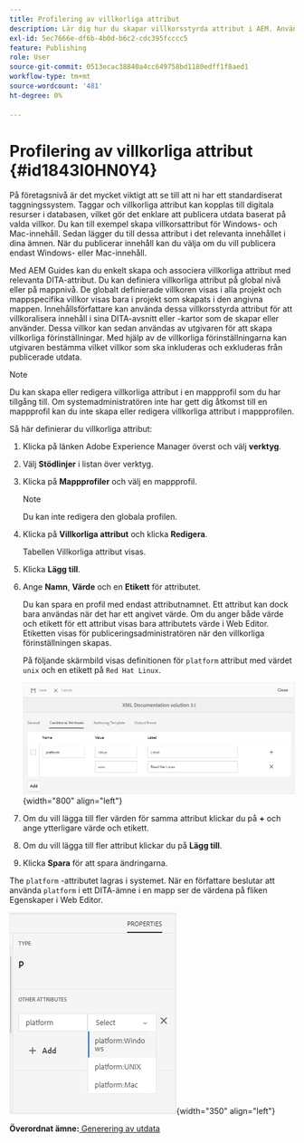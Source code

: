 ```yaml
---
title: Profilering av villkorliga attribut
description: Lär dig hur du skapar villkorsstyrda attribut i AEM. Använd villkorsstyrda attribut i mappen och globala profiler för att anpassa innehållet.
exl-id: 5ec7666e-df6b-4b0d-b6c2-cdc395fcccc5
feature: Publishing
role: User
source-git-commit: 0513ecac38840a4cc649758bd1180edff1f8aed1
workflow-type: tm+mt
source-wordcount: '481'
ht-degree: 0%

---
```


# Profilering av villkorliga attribut {#id1843I0HN0Y4}

På företagsnivå är det mycket viktigt att se till att ni har ett standardiserat taggningssystem. Taggar och villkorliga attribut kan kopplas till digitala resurser i databasen, vilket gör det enklare att publicera utdata baserat på valda villkor. Du kan till exempel skapa villkorsattribut för Windows- och Mac-innehåll. Sedan lägger du till dessa attribut i det relevanta innehållet i dina ämnen. När du publicerar innehåll kan du välja om du vill publicera endast Windows- eller Mac-innehåll.

Med AEM Guides kan du enkelt skapa och associera villkorliga attribut med relevanta DITA-attribut. Du kan definiera villkorliga attribut på global nivå eller på mappnivå. De globalt definierade villkoren visas i alla projekt och mappspecifika villkor visas bara i projekt som skapats i den angivna mappen. Innehållsförfattare kan använda dessa villkorsstyrda attribut för att villkoralisera innehåll i sina DITA-avsnitt eller -kartor som de skapar eller använder. Dessa villkor kan sedan användas av utgivaren för att skapa villkorliga förinställningar. Med hjälp av de villkorliga förinställningarna kan utgivaren bestämma vilket villkor som ska inkluderas och exkluderas från publicerade utdata.

>[!NOTE]
>
> Du kan skapa eller redigera villkorliga attribut i en mappprofil som du har tillgång till. Om systemadministratören inte har gett dig åtkomst till en mappprofil kan du inte skapa eller redigera villkorliga attribut i mappprofilen.

Så här definierar du villkorliga attribut:

1. Klicka på länken Adobe Experience Manager överst och välj **verktyg**.

1. Välj **Stödlinjer** i listan över verktyg.

1. Klicka på **Mappprofiler** och välj en mappprofil.

   >[!NOTE]
   >
   > Du kan inte redigera den globala profilen.

1. Klicka på **Villkorliga attribut** och klicka **Redigera**.

   Tabellen Villkorliga attribut visas.

1. Klicka **Lägg till**.

1. Ange **Namn**, **Värde** och en **Etikett** för attributet.

   Du kan spara en profil med endast attributnamnet. Ett attribut kan dock bara användas när det har ett angivet värde. Om du anger både värde och etikett för ett attribut visas bara attributets värde i Web Editor. Etiketten visas för publiceringsadministratören när den villkorliga förinställningen skapas.

   På följande skärmbild visas definitionen för `platform` attribut med värdet `unix` och en etikett på `Red Hat Linux`.

   ![](images/add-profile.png){width="800" align="left"}

1. Om du vill lägga till fler värden för samma attribut klickar du på **+** och ange ytterligare värde och etikett.

1. Om du vill lägga till fler attribut klickar du på **Lägg till**.

1. Klicka **Spara** för att spara ändringarna.


The `platform` -attributet lagras i systemet. När en författare beslutar att använda `platform` i ett DITA-ämne i en mapp ser de värdena på fliken Egenskaper i Web Editor.

![](images/properties-tab.png){width="350" align="left"}

**Överordnat ämne:**[ Generering av utdata](generate-output.md)
